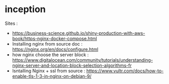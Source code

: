 # inception

Sites : 
- https://business-science.github.io/shiny-production-with-aws-book/https-nginx-docker-compose.html
- Installing nginx from source doc : https://nginx.org/en/docs/configure.html
- how nginx choose the server block : https://www.digitalocean.com/community/tutorials/understanding-nginx-server-and-location-block-selection-algorithms-fr
- Isntalling Nginx + ssl from source : https://www.vultr.com/docs/how-to-enable-tls-1-3-in-nginx-on-debian-9/
